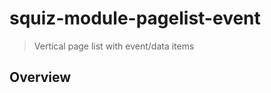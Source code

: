 # squiz-module-pagelist-event

[Squiz Boilerplate]: https://gitlab.squiz.net/boilerplate/squiz-boilerplate

> Vertical page list with event/data items

## Overview